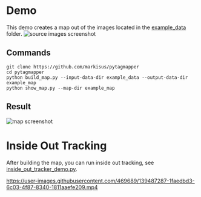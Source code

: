 Demo
====
This demo creates a map out of the images located in the [example_data](https://github.com/markisus/pytagmapper/tree/main/example_data) folder.
![source images screenshot](https://github.com/markisus/pytagmapper/blob/main/source_images.png)  

Commands
----

    git clone https://github.com/markisus/pytagmapper
    cd pytagmapper
    python build_map.py --input-data-dir example_data --output-data-dir example_map
    python show_map.py --map-dir example_map  
    
 Result
 ----
    
![map screenshot](https://github.com/markisus/pytagmapper/blob/main/demo.png)

Inside Out Tracking
=====
After building the map, you can run inside out tracking, see [inside_out_tracker_demo.py](https://github.com/markisus/pytagmapper/blob/main/inside_out_tracker_demo.py).



https://user-images.githubusercontent.com/469689/139487287-1faedbd3-6c03-4f87-8340-1811aaefe209.mp4

